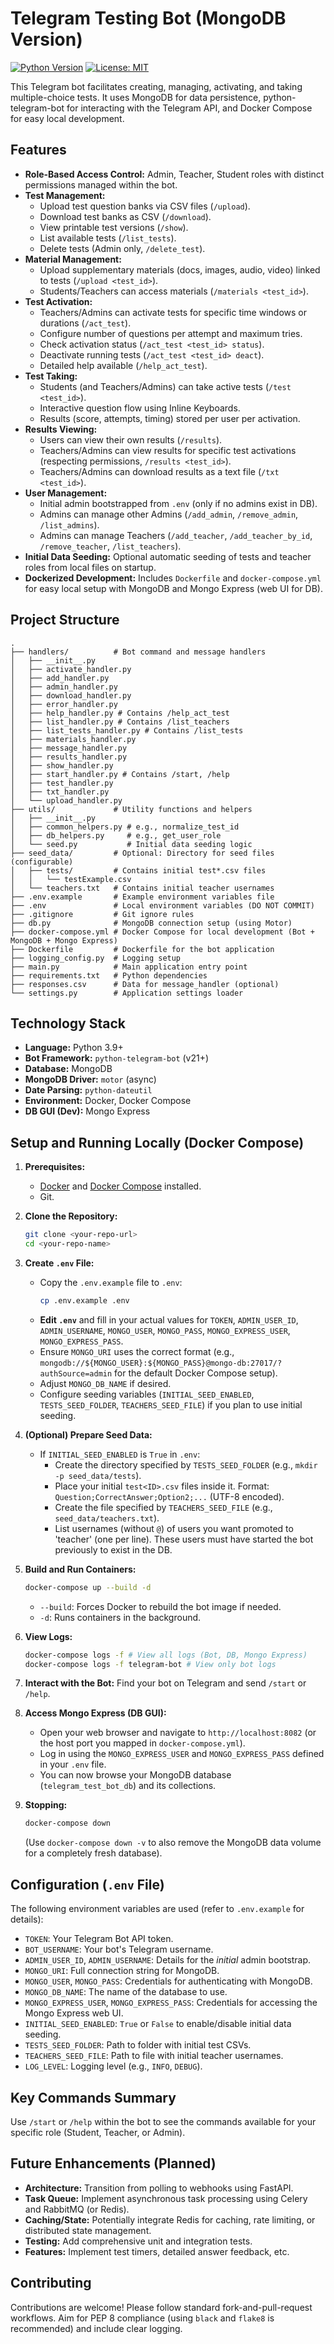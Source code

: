 # Telegram Testing Bot (MongoDB Version)

[![Python Version](https://img.shields.io/badge/python-3.9+-blue.svg)](https://www.python.org/downloads/)
[![License: MIT](https://img.shields.io/badge/License-MIT-yellow.svg)](https://opensource.org/licenses/MIT) <!-- Adjust license if needed -->

This Telegram bot facilitates creating, managing, activating, and taking multiple-choice tests. It uses MongoDB for data persistence, python-telegram-bot for interacting with the Telegram API, and Docker Compose for easy local development.

## Features

*   **Role-Based Access Control:** Admin, Teacher, Student roles with distinct permissions managed within the bot.
*   **Test Management:**
    *   Upload test question banks via CSV files (`/upload`).
    *   Download test banks as CSV (`/download`).
    *   View printable test versions (`/show`).
    *   List available tests (`/list_tests`).
    *   Delete tests (Admin only, `/delete_test`).
*   **Material Management:**
    *   Upload supplementary materials (docs, images, audio, video) linked to tests (`/upload <test_id>`).
    *   Students/Teachers can access materials (`/materials <test_id>`).
*   **Test Activation:**
    *   Teachers/Admins can activate tests for specific time windows or durations (`/act_test`).
    *   Configure number of questions per attempt and maximum tries.
    *   Check activation status (`/act_test <test_id> status`).
    *   Deactivate running tests (`/act_test <test_id> deact`).
    *   Detailed help available (`/help_act_test`).
*   **Test Taking:**
    *   Students (and Teachers/Admins) can take active tests (`/test <test_id>`).
    *   Interactive question flow using Inline Keyboards.
    *   Results (score, attempts, timing) stored per user per activation.
*   **Results Viewing:**
    *   Users can view their own results (`/results`).
    *   Teachers/Admins can view results for specific test activations (respecting permissions, `/results <test_id>`).
    *   Teachers/Admins can download results as a text file (`/txt <test_id>`).
*   **User Management:**
    *   Initial admin bootstrapped from `.env` (only if no admins exist in DB).
    *   Admins can manage other Admins (`/add_admin`, `/remove_admin`, `/list_admins`).
    *   Admins can manage Teachers (`/add_teacher`, `/add_teacher_by_id`, `/remove_teacher`, `/list_teachers`).
*   **Initial Data Seeding:** Optional automatic seeding of tests and teacher roles from local files on startup.
*   **Dockerized Development:** Includes `Dockerfile` and `docker-compose.yml` for easy local setup with MongoDB and Mongo Express (web UI for DB).

## Project Structure

```
.
├── handlers/          # Bot command and message handlers
│   ├── __init__.py
│   ├── activate_handler.py
│   ├── add_handler.py
│   ├── admin_handler.py
│   ├── download_handler.py
│   ├── error_handler.py
│   ├── help_handler.py # Contains /help_act_test
│   ├── list_handler.py # Contains /list_teachers
│   ├── list_tests_handler.py # Contains /list_tests
│   ├── materials_handler.py
│   ├── message_handler.py
│   ├── results_handler.py
│   ├── show_handler.py
│   ├── start_handler.py # Contains /start, /help
│   ├── test_handler.py
│   ├── txt_handler.py
│   └── upload_handler.py
├── utils/             # Utility functions and helpers
│   ├── __init__.py
│   ├── common_helpers.py # e.g., normalize_test_id
│   ├── db_helpers.py     # e.g., get_user_role
│   └── seed.py           # Initial data seeding logic
├── seed_data/         # Optional: Directory for seed files (configurable)
│   ├── tests/         # Contains initial test*.csv files
│   │   └── testExample.csv
│   └── teachers.txt   # Contains initial teacher usernames
├── .env.example       # Example environment variables file
├── .env               # Local environment variables (DO NOT COMMIT)
├── .gitignore         # Git ignore rules
├── db.py              # MongoDB connection setup (using Motor)
├── docker-compose.yml # Docker Compose for local development (Bot + MongoDB + Mongo Express)
├── Dockerfile         # Dockerfile for the bot application
├── logging_config.py  # Logging setup
├── main.py            # Main application entry point
├── requirements.txt   # Python dependencies
├── responses.csv      # Data for message_handler (optional)
└── settings.py        # Application settings loader
```

## Technology Stack

*   **Language:** Python 3.9+
*   **Bot Framework:** `python-telegram-bot` (v21+)
*   **Database:** MongoDB
*   **MongoDB Driver:** `motor` (async)
*   **Date Parsing:** `python-dateutil`
*   **Environment:** Docker, Docker Compose
*   **DB GUI (Dev):** Mongo Express

## Setup and Running Locally (Docker Compose)

1.  **Prerequisites:**
    *   [Docker](https://docs.docker.com/get-docker/) and [Docker Compose](https://docs.docker.com/compose/install/) installed.
    *   Git.

2.  **Clone the Repository:**
    ```bash
    git clone <your-repo-url>
    cd <your-repo-name>
    ```

3.  **Create `.env` File:**
    *   Copy the `.env.example` file to `.env`:
        ```bash
        cp .env.example .env
        ```
    *   **Edit `.env`** and fill in your actual values for `TOKEN`, `ADMIN_USER_ID`, `ADMIN_USERNAME`, `MONGO_USER`, `MONGO_PASS`, `MONGO_EXPRESS_USER`, `MONGO_EXPRESS_PASS`.
    *   Ensure `MONGO_URI` uses the correct format (e.g., `mongodb://${MONGO_USER}:${MONGO_PASS}@mongo-db:27017/?authSource=admin` for the default Docker Compose setup).
    *   Adjust `MONGO_DB_NAME` if desired.
    *   Configure seeding variables (`INITIAL_SEED_ENABLED`, `TESTS_SEED_FOLDER`, `TEACHERS_SEED_FILE`) if you plan to use initial seeding.

4.  **(Optional) Prepare Seed Data:**
    *   If `INITIAL_SEED_ENABLED` is `True` in `.env`:
        *   Create the directory specified by `TESTS_SEED_FOLDER` (e.g., `mkdir -p seed_data/tests`).
        *   Place your initial `test<ID>.csv` files inside it. Format: `Question;CorrectAnswer;Option2;...` (UTF-8 encoded).
        *   Create the file specified by `TEACHERS_SEED_FILE` (e.g., `seed_data/teachers.txt`).
        *   List usernames (without `@`) of users you want promoted to 'teacher' (one per line). These users must have started the bot previously to exist in the DB.

5.  **Build and Run Containers:**
    ```bash
    docker-compose up --build -d
    ```
    *   `--build`: Forces Docker to rebuild the bot image if needed.
    *   `-d`: Runs containers in the background.

6.  **View Logs:**
    ```bash
    docker-compose logs -f # View all logs (Bot, DB, Mongo Express)
    docker-compose logs -f telegram-bot # View only bot logs
    ```

7.  **Interact with the Bot:** Find your bot on Telegram and send `/start` or `/help`.

8.  **Access Mongo Express (DB GUI):**
    *   Open your web browser and navigate to `http://localhost:8082` (or the host port you mapped in `docker-compose.yml`).
    *   Log in using the `MONGO_EXPRESS_USER` and `MONGO_EXPRESS_PASS` defined in your `.env` file.
    *   You can now browse your MongoDB database (`telegram_test_bot_db`) and its collections.

9.  **Stopping:**
    ```bash
    docker-compose down
    ```
    (Use `docker-compose down -v` to also remove the MongoDB data volume for a completely fresh database).

## Configuration (`.env` File)

The following environment variables are used (refer to `.env.example` for details):

*   `TOKEN`: Your Telegram Bot API token.
*   `BOT_USERNAME`: Your bot's Telegram username.
*   `ADMIN_USER_ID`, `ADMIN_USERNAME`: Details for the *initial* admin bootstrap.
*   `MONGO_URI`: Full connection string for MongoDB.
*   `MONGO_USER`, `MONGO_PASS`: Credentials for authenticating with MongoDB.
*   `MONGO_DB_NAME`: The name of the database to use.
*   `MONGO_EXPRESS_USER`, `MONGO_EXPRESS_PASS`: Credentials for accessing the Mongo Express web UI.
*   `INITIAL_SEED_ENABLED`: `True` or `False` to enable/disable initial data seeding.
*   `TESTS_SEED_FOLDER`: Path to folder with initial test CSVs.
*   `TEACHERS_SEED_FILE`: Path to file with initial teacher usernames.
*   `LOG_LEVEL`: Logging level (e.g., `INFO`, `DEBUG`).

## Key Commands Summary

Use `/start` or `/help` within the bot to see the commands available for your specific role (Student, Teacher, or Admin).

## Future Enhancements (Planned)

*   **Architecture:** Transition from polling to webhooks using FastAPI.
*   **Task Queue:** Implement asynchronous task processing using Celery and RabbitMQ (or Redis).
*   **Caching/State:** Potentially integrate Redis for caching, rate limiting, or distributed state management.
*   **Testing:** Add comprehensive unit and integration tests.
*   **Features:** Implement test timers, detailed answer feedback, etc.

## Contributing

Contributions are welcome! Please follow standard fork-and-pull-request workflows. Aim for PEP 8 compliance (using `black` and `flake8` is recommended) and include clear logging.
